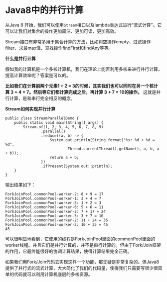 # Java8中的并行计算

从Java 8 开始，我们可以使用`Stream`接口以及lambda表达式进行“流式计算”。它可以让我们对集合的操作更加简洁、更加可读、更加高效。

Stream接口有非常多用于集合计算的方法，比如判空操作empty、过滤操作filter、求最max值、查找操作findFirst和findAny等等。

**什么是并行计算**

假如我的计算机是一个多核计算机，我们在理论上能否利用多核来进行并行计算，提高计算效率呢？答案是可以的。

**比如我们在计算前两个元素1 + 2 = 3的时候，其实我们也可以同时在另一个核计算 3 + 4 = 7。然后等它们都计算完成之后，再计算 3 + 7 = 10的操作。** 这就是并行计算，是和串行完全相反的概念。

**Stream如何实现并行计算**

```
public class StreamParallelDemo {
    public static void main(String[] args) {
        Stream.of(1, 2, 3, 4, 5, 6, 7, 8, 9)
                .parallel()
                .reduce((a, b) -> {
                    System.out.println(String.format("%s: %d + %d = %d",
                            Thread.currentThread().getName(), a, b, a + b));
                    return a + b;
                })
                .ifPresent(System.out::println);
    }
}
```

输出结果如下：

```
ForkJoinPool.commonPool-worker-2: 8 + 9 = 17
ForkJoinPool.commonPool-worker-1: 3 + 4 = 7
ForkJoinPool.commonPool-worker-5: 1 + 2 = 3
ForkJoinPool.commonPool-worker-6: 5 + 6 = 11
ForkJoinPool.commonPool-worker-2: 7 + 17 = 24
ForkJoinPool.commonPool-worker-5: 3 + 7 = 10
ForkJoinPool.commonPool-worker-2: 11 + 24 = 35
ForkJoinPool.commonPool-worker-2: 10 + 35 = 45
45
```

可以很明显地看到，它使用的线程是ForkJoinPool里面的commonPool里面的worker线程。并且它们是并行计算的，并不是串行计算的。但由于Fork/Join框架的作用，它最终能很好的协调计算结果，使得计算结果完全正确。

如果我们用Fork/Join代码去实现这样一个功能，那无疑是非常复杂的。但Java8提供了并行式的流式计算，大大简化了我们的代码量，使得我们只需要写很少很简单的代码就可以利用计算机底层的多核资源。
